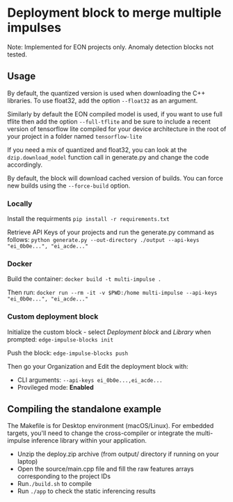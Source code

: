 # Deployment block to merge multiple impulses

Note: Implemented for EON projects only. Anomaly detection blocks not tested.

## Usage

By default, the quantized version is used when downloading the C++ libraries. To use float32, add the option `--float32` as an argument.

Similarly by default the EON compiled model is used, if you want to use full tflite then add the option `--full-tflite` and be sure to include a recent version of tensorflow lite compiled for your device architecture in the root of your project in a folder named `tensorflow-lite`

If you need a mix of quantized and float32, you can look at the `dzip.download_model` function call in generate.py and change the code accordingly. 

By default, the block will download cached version of builds. You can force new builds using the `--force-build` option.

### Locally

Install the requirments
```pip install -r requirements.txt```

Retrieve API Keys of your projects and run the generate.py command as follows:
```python generate.py --out-directory ./output --api-keys "ei_0b0e...", "ei_acde..."```

### Docker

Build the container:
```docker build -t multi-impulse .```

Then run:
```docker run --rm -it -v $PWD:/home multi-impulse --api-keys "ei_0b0e...", "ei_acde..."```

### Custom deployment block

Initialize the custom block - select _Deployment block_ and _Library_ when prompted:
```edge-impulse-blocks init```

Push the block:
```edge-impulse-blocks push```

Then go your Organization and Edit the deployment block with:
* CLI arguments: ```--api-keys ei_0b0e...,ei_acde...```
* Provileged mode: **Enabled**

## Compiling the standalone example

The Makefile is for Desktop environment (macOS/Linux). For embedded targets, you'll need to change the cross-compiler or integrate the multi-impulse inference library within your application.

* Unzip the deploy.zip archive (from output/ directory if running on your laptop)
* Open the source/main.cpp file and fill the raw features arrays corresponding to the project IDs
* Run`./build.sh` to compile
* Run `./app` to check the static inferencing results

